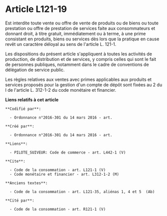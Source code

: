 # Article L121-19

Est interdite toute vente ou offre de vente de produits ou de biens ou toute prestation ou offre de prestation de services
faite aux consommateurs et donnant droit, à titre gratuit, immédiatement ou à terme, à une prime consistant en produits,
biens ou services dès lors que la pratique en cause revêt un caractère déloyal au sens de l'article L. 121-1. 

Les dispositions du présent article s'appliquent à toutes les activités de production, de distribution et de services, y
compris celles qui sont le fait de personnes publiques, notamment dans le cadre de conventions de délégation de service
public. 

Les règles relatives aux ventes avec primes applicables aux produits et services proposés pour la gestion d'un compte de
dépôt sont fixées au 2 du I de l'article L. 312-1-2 du code monétaire et financier.

**Liens relatifs à cet article**

	**Codifié par**:

	  - Ordonnance n°2016-301 du 14 mars 2016 - art.

	**Créé par**:

	  - Ordonnance n°2016-301 du 14 mars 2016 - art.

	**Liens**:

	  - PILOTE_SUIVEUR: Code de commerce - art. L442-1 (V)

	**Cite**:

	  - Code de la consommation - art. L121-1 (V)
	  - Code monétaire et financier - art. L312-1-2 (M)

	**Anciens textes**:

	  - Code de la consommation - art. L121-35, aliénas 1, 4 et 5  (Ab)

	**Cité par**:

	  - Code de la consommation - art. R121-1 (V)
